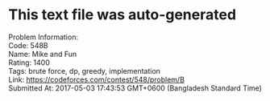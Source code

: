 # This text file was auto-generated  
  
Problem Information:  
Code: 548B  
Name: Mike and Fun  
Rating: 1400  
Tags: brute force, dp, greedy, implementation  
Link: https://codeforces.com/contest/548/problem/B  
Submitted At: 2017-05-03 17:43:53 GMT+0600 (Bangladesh Standard Time)  
